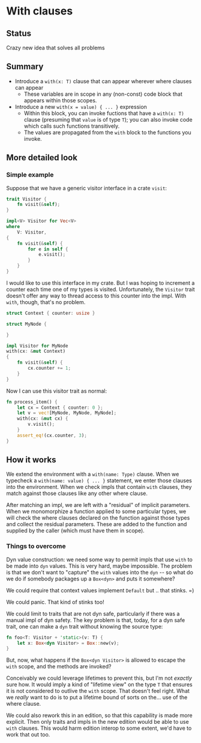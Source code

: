 # With clauses

## Status

Crazy new idea that solves all problems

## Summary

* Introduce a `with(x: T)` clause that can appear wherever where clauses can appear
    * These variables are in scope in any (non-const) code block that appears within those scopes.
* Introduce a new `with(x = value) { ... }` expression
    * Within this block, you can invoke fuctions that have a `with(x: T)` clause (presuming that `value` is of type `T`); you can also invoke code which calls such functions transitively.
    * The values are propagated from the `with` block to the functions you invoke.

## More detailed look

### Simple example

Suppose that we have a generic visitor interface in a crate `visit`:

```rust
trait Visitor {
    fn visit(&self);
}

impl<V> Visitor for Vec<V>
where
    V: Visitor,
{
    fn visit(&self) {
        for e in self {
            e.visit();
        }
    }
}
```

I would like to use this interface in my crate. But I was hoping to increment a counter each time one of my types is visited. Unfortunately, the `Visitor` trait doesn't offer any way to thread access to this counter into the impl. With `with`, though, that's no problem.

```rust
struct Context { counter: usize }

struct MyNode {

}

impl Visitor for MyNode 
with(cx: &mut Context)
{
    fn visit(&self) {
        cx.counter += 1;
    }
}
```

Now I can use this visitor trait as normal:

```rust
fn process_item() {
    let cx = Context { counter: 0 };
    let v = vec![MyNode, MyNode, MyNode];
    with(cx: &mut cx) {
        v.visit();
    }
    assert_eq!(cx.counter, 3);
}
```

## How it works

We extend the environment with a `with(name: Type)` clause. When we typecheck a `with(name: value) { ... }` statement, we enter those clauses into the environment. When we check impls that contain `with` clauses, they match against those clauses like any other where clause.

After matching an impl, we are left with a "residual" of implicit parameters. When we monomorphize a function applied to some particular types, we will check the where clauses declared on the function against those types and collect the residual parameters. These are added to the function and supplied by the caller (which must have them in scope).

### Things to overcome

Dyn value construction: we need some way to permit impls that use `with` to be made into `dyn` values. This is very hard, maybe impossible. The problem is that we don't
want to "capture" the `with` values into the `dyn` -- so what do we do if somebody 
packages up a `Box<dyn>` and puts it somewhere?

We could require that context values implement `Default` but .. that stinks. =)

We could panic. That kind of stinks too!

We could limit to traits that are not dyn safe, particularly if there was a manual impl of dyn safety. The key problem is that, today, for a dyn safe trait, one can make a `dyn` trait without knowing the source type:

```rust
fn foo<T: Visitor + 'static>(v: T) {
    let x: Box<dyn Visitor> = Box::new(v);
}
```

But, now, what happens if the `Box<dyn Visitor>` is allowed to escape the `with` scope, and the methods are invoked?

Conceivably we could leverage lifetimes to prevent this, but I'm not *exactly* sure how. It would imply a kind of "lifetime view" on the type `T` that ensures it is not considered to outlive the `with` scope. That doesn't feel right. What we *really* want to do is to put a lifetime bound of sorts on the... use of the where clause.

We could also rework this in an edition, so that this capability is made more explicit. Then only traits and impls in the new edition would be able to use `with` clauses. This would harm edition interop to some extent, we'd have to work that out too.

